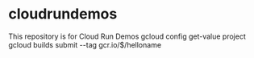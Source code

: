 # cloudrundemos
This repository is for Cloud Run Demos
gcloud config get-value project
gcloud builds submit --tag gcr.io/$/helloname
